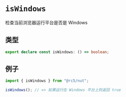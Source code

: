 # `isWindows`

检查当前浏览器运行平台是否是 Windows

## 类型

```ts
export declare const isWindows: () => boolean;
```

## 例子

```ts
import { isWindows } from "@rc5/nut";

isWindows(); // => 如果运行在 Windows 平台上则返回 true
```
